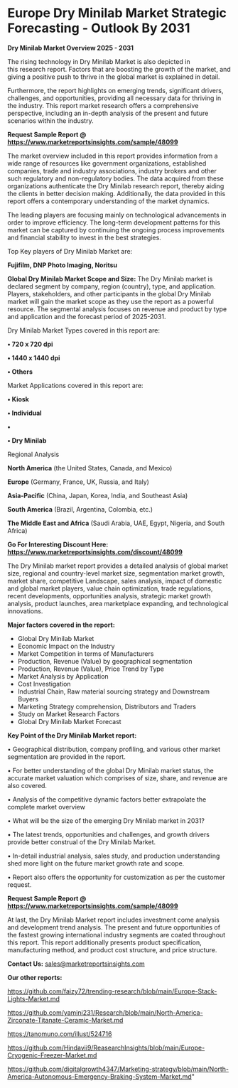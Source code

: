 # Europe Dry Minilab Market Strategic Forecasting - Outlook By 2031

<Strong> Dry Minilab Market Overview 2025 - 2031</strong>

The rising technology in Dry Minilab Market is also depicted in this research report. Factors that are boosting the growth of the market, and giving a positive push to thrive in the global market is explained in detail.

Furthermore, the report highlights on emerging trends, significant drivers, challenges, and opportunities, providing all necessary data for thriving in the industry. This report market research offers a comprehensive perspective, including an in-depth analysis of the present and future scenarios within the industry.

<strong>Request Sample Report @ <a href=https://www.marketreportsinsights.com/sample/48099>https://www.marketreportsinsights.com/sample/48099</a></strong>

The market overview included in this report provides information from a wide range of resources like government organizations, established companies, trade and industry associations, industry brokers and other such regulatory and non-regulatory bodies. The data acquired from these organizations authenticate the Dry Minilab research report, thereby aiding the clients in better decision making. Additionally, the data provided in this report offers a contemporary understanding of the market dynamics.

The leading players are focusing mainly on technological advancements in order to improve efficiency. The long-term development patterns for this market can be captured by continuing the ongoing process improvements and financial stability to invest in the best strategies.

Top Key players of Dry Minilab Market are:

<strong>Fujifilm, DNP Photo Imaging, Noritsu</strong>

<strong><b>Global Dry Minilab Market Scope and Size:</b></strong>
The Dry Minilab market is declared segment by company, region (country), type, and application. Players, stakeholders, and other participants in the global Dry Minilab market will gain the market scope as they use the report as a powerful resource. The segmental analysis focuses on revenue and product by type and application and the forecast period of 2025-2031.

Dry Minilab Market Types covered in this report are:

<strong>•  720 x 720 dpi

•  1440 x 1440 dpi

•  Others</strong>

Market Applications covered in this report are:

<strong>•  Kiosk

•  Individual

•  

•  Dry Minilab</strong> 

Regional Analysis

<strong>North America</strong> (the United States, Canada, and Mexico)

<strong>Europe</strong> (Germany, France, UK, Russia, and Italy)

<strong>Asia-Pacific</strong> (China, Japan, Korea, India, and Southeast Asia)

<strong>South America</strong> (Brazil, Argentina, Colombia, etc.)

<strong>The Middle East and Africa</strong> (Saudi Arabia, UAE, Egypt, Nigeria, and South Africa)

<strong>Go For Interesting Discount Here: <a href=https://www.marketreportsinsights.com/discount/48099>https://www.marketreportsinsights.com/discount/48099</a></strong>

The Dry Minilab market report provides a detailed analysis of global market size, regional and country-level market size, segmentation market growth, market share, competitive Landscape, sales analysis, impact of domestic and global market players, value chain optimization, trade regulations, recent developments, opportunities analysis, strategic market growth analysis, product launches, area marketplace expanding, and technological innovations.

<strong><b>Major factors covered in the report:</b></strong>
<ul>
  <li>Global Dry Minilab Market </li>
  <li>Economic Impact on the Industry</li>
  <li>Market Competition in terms of Manufacturers</li>
  <li>Production, Revenue (Value) by geographical segmentation</li>
  <li>Production, Revenue (Value), Price Trend by Type</li>
  <li>Market Analysis by Application</li>
  <li>Cost Investigation</li>
  <li>Industrial Chain, Raw material sourcing strategy and Downstream Buyers</li>
  <li>Marketing Strategy comprehension, Distributors and Traders</li>
  <li>Study on Market Research Factors</li>
  <li>Global Dry Minilab Market Forecast</li>
</ul>

<strong><b>Key Point of the Dry Minilab Market report:</b></strong>

• Geographical distribution, company profiling, and various other market segmentation are provided in the report.

• For better understanding of the global Dry Minilab market status, the accurate market valuation which comprises of size, share, and revenue are also covered.

• Analysis of the competitive dynamic factors better extrapolate the complete market overview

• What will be the size of the emerging Dry Minilab market in 2031?

• The latest trends, opportunities and challenges, and growth drivers provide better construal of the Dry Minilab Market.

• In-detail industrial analysis, sales study, and production understanding shed more light on the future market growth rate and scope.

• Report also offers the opportunity for customization as per the customer request.

<strong>Request Sample Report @ <a href=https://www.marketreportsinsights.com/sample/48099>https://www.marketreportsinsights.com/sample/48099</a></strong>

At last, the Dry Minilab Market report includes investment come analysis and development trend analysis. The present and future opportunities of the fastest growing international industry segments are coated throughout this report. This report additionally presents product specification, manufacturing method, and product cost structure, and price structure.

<strong>Contact Us:</strong>
sales@marketreportsinsights.com

<strong>Our other reports:</strong>

<a href=https://github.com/faizy72/trending-research/blob/main/Europe-Stack-Lights-Market.md>https://github.com/faizy72/trending-research/blob/main/Europe-Stack-Lights-Market.md</a>

<a href=https://github.com/yamini231/Research/blob/main/North-America-Zirconate-Titanate-Ceramic-Market.md>https://github.com/yamini231/Research/blob/main/North-America-Zirconate-Titanate-Ceramic-Market.md</a>

<a href=https://tanomuno.com/illust/524716>https://tanomuno.com/illust/524716</a>

<a href=https://github.com/Hindavii9/ReasearchInsights/blob/main/Europe-Cryogenic-Freezer-Market.md>https://github.com/Hindavii9/ReasearchInsights/blob/main/Europe-Cryogenic-Freezer-Market.md</a>

<a href=https://github.com/digitalgrowth4347/Marketing-strategy/blob/main/North-America-Autonomous-Emergency-Braking-System-Market.md>https://github.com/digitalgrowth4347/Marketing-strategy/blob/main/North-America-Autonomous-Emergency-Braking-System-Market.md</a>"
